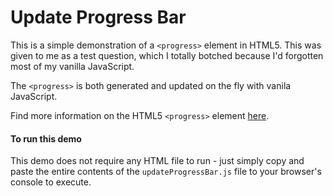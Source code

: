 # Update Progress Bar

This is a simple demonstration of a ```<progress>``` element in HTML5. This was given to me as a test question, which I totally botched because I'd forgotten most of my vanilla JavaScript.

The ```<progress>``` is both generated and updated on the fly with vanila JavaScript.

Find more information on the HTML5 ```<progress>``` element [here](https://developer.mozilla.org/en-US/docs/Web/HTML/Element/progress).

#### To run this demo
This demo does not require any HTML file to run - just simply copy and paste the entire contents of the ```updateProgressBar.js``` file to your browser's console to execute.

